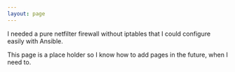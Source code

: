 ```yaml
---
layout: page
---
```


I needed a pure netfilter firewall without iptables that I could configure easily with Ansible.

This page is a place holder so I know how to add pages in the future, when I need to.

